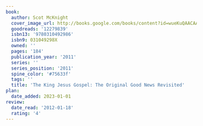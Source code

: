 ```yaml
---
book:
  author: Scot McKnight
  cover_image_url: http://books.google.com/books/content?id=wueKuQAACAAJ&printsec=frontcover&img=1&zoom=1&source=gbs_api
  goodreads: '12279839'
  isbn13: '9780310492986'
  isbn9: 031049298X
  owned: ''
  pages: '184'
  publication_year: '2011'
  series: ''
  series_position: '2011'
  spine_color: '#75633f'
  tags: ''
  title: 'The King Jesus Gospel: The Original Good News Revisited'
plan:
  date_added: 2023-01-01
review:
  date_read: '2012-01-18'
  rating: '4'
---
```

